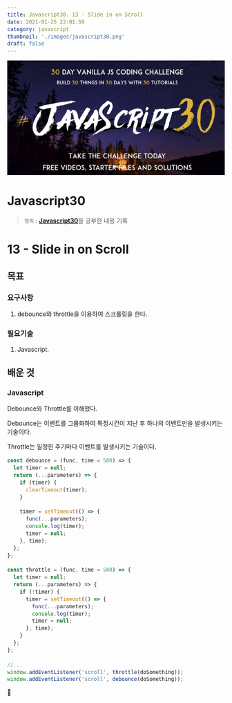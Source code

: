 ```yaml
---
title: Javascript30. 13 - Slide in on Scroll
date: 2021-01-25 22:01:59
category: javascript
thumbnail: './images/javascript30.png'
draft: false
---
```


![](./images/javascript30.png)

# Javascript30

> `정리` : [**Javascript30**](https://javascript30.com)을 공부한 내용 기록

# 13 - Slide in on Scroll

## 목표

### 요구사항

1. debounce와 throttle을 이용하여 스크롤링을 한다.

### 필요기술

1. Javascript.

## 배운 것

### Javascript

Debounce와 Throttle를 이해했다.

Debounce는 이벤트를 그룹화하여 특정시간이 지난 후 하나의 이벤트만을 발생시키는 기술이다.

Throttle는 일정한 주기마다 이벤트를 발생시키는 기술이다.

```js
const debounce = (func, time = 500) => {
  let timer = null;
  return (...parameters) => {
    if (timer) {
      clearTimeout(timer);
    }

    timer = setTimeout(() => {
      func(...parameters);
      console.log(timer);
      timer = null;
    }, time);
  };
};

const throttle = (func, time = 500) => {
  let timer = null;
  return (...parameters) => {
    if (!timer) {
      timer = setTimeout(() => {
        func(...parameters);
        console.log(timer);
        timer = null;
      }, time);
    }
  };
};

//...
window.addEventListener('scroll', throttle(doSomething));
window.addEventListener('scroll', debounce(doSomething));
```

👋
